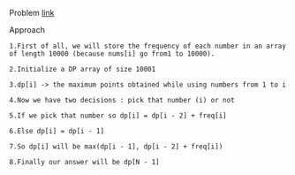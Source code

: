 Problem [link](https://leetcode.com/problems/delete-and-earn/)

Approach

    1.First of all, we will store the frequency of each number in an array of length 10000 (because nums[i] go from1 to 10000).
    
    2.Initialize a DP array of size 10001
    
    3.dp[i] -> the maximum points obtained while using numbers from 1 to i
    
    4.Now we have two decisions : pick that number (i) or not
    
    5.If we pick that number so dp[i] = dp[i - 2] + freq[i]
    
    6.Else dp[i] = dp[i - 1]
    
    7.So dp[i] will be max(dp[i - 1], dp[i - 2] + freq[i])
    
    8.Finally our answer will be dp[N - 1]